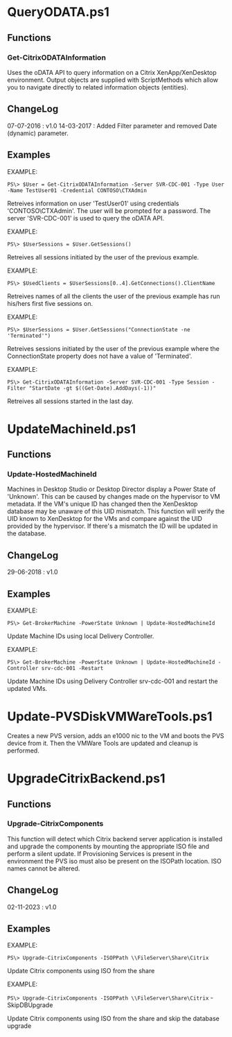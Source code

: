 # QueryODATA.ps1
## Functions
### Get-CitrixODATAInformation
Uses the oDATA API to query information on a Citrix XenApp/XenDesktop environment.
Output objects are supplied with ScriptMethods which allow you to navigate directly to
related information objects (entities).

## ChangeLog
07-07-2016 : v1.0
14-03-2017 : Added Filter parameter and removed Date (dynamic) parameter.

## Examples
EXAMPLE:

`PS\> $User = Get-CitrixODATAInformation -Server SVR-CDC-001 -Type User -Name TestUser01 -Credential CONTOSO\CTXAdmin`

 Retreives information on user 'TestUser01' using credentials 'CONTOSO\CTXAdmin'. The user will be
 prompted for a password. The server 'SVR-CDC-001' is used to query the oDATA API.
 
EXAMPLE:

`PS\> $UserSessions = $User.GetSessions()`

Retreives all sessions initiated by the user of the previous example.

EXAMPLE:

`PS\> $UsedClients = $UserSessions[0..4].GetConnections().ClientName`

Retreives names of all the clients the user of the previous example has run his/hers first five sessions on.

EXAMPLE:

`PS\> $UserSessions = $User.GetSessions("ConnectionState -ne 'Terminated'")`

Retreives sessions initiated by the user of the previous example where the ConnectionState property does not have a value of 'Terminated'.

EXAMPLE:

`PS\> Get-CitrixODATAInformation -Server SVR-CDC-001 -Type Session -Filter "StartDate -gt $((Get-Date).AddDays(-1))"`

Retreives all sessions started in the last day.

# UpdateMachineId.ps1
## Functions
### Update-HostedMachineId
Machines in Desktop Studio or Desktop Director display a Power State of 'Unknown'.
This can be caused by changes made on the hypervisor to VM metadata. If the VM's 
unique ID has changed then the XenDesktop database may be unaware of this UID mismatch.
This function will verify the UID known to XenDesktop for the VMs and compare against
the UID provided by the hypervisor. If there's a mismatch the ID will be updated 
in the database.

## ChangeLog
29-06-2018 : v1.0

## Examples

EXAMPLE:
    
`PS\> Get-BrokerMachine -PowerState Unknown | Update-HostedMachineId`
    
Update Machine IDs using local Delivery Controller.
    
EXAMPLE:

`PS\> Get-BrokerMachine -PowerState Unknown | Update-HostedMachineId -Controller srv-cdc-001 -Restart`
    
Update Machine IDs using Delivery Controller srv-cdc-001 and restart the updated VMs.

# Update-PVSDiskVMWareTools.ps1
Creates a new PVS version, adds an e1000 nic to the VM and boots the PVS device from it. Then the VMWare Tools are updated and cleanup is performed.

# UpgradeCitrixBackend.ps1
## Functions
### Upgrade-CitrixComponents
This function will detect which Citrix backend server application is installed and upgrade the components
by mounting the appropriate ISO file and perform a silent update. If Provisioning Services is present
in the environment the PVS iso must also be present on the ISOPath location. ISO names cannot be altered.

## ChangeLog
02-11-2023 : v1.0

## Examples
EXAMPLE:

`PS\> Upgrade-CitrixComponents -ISOPPath \\FileServer\Share\Citrix`

Update Citrix components using ISO from the share

EXAMPLE:

`PS\> Upgrade-CitrixComponents -ISOPPath \\FileServer\Share\Citrix` -SkipDBUpgrade

Update Citrix components using ISO from the share and skip the database upgrade
